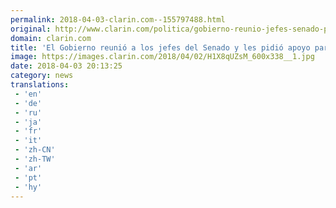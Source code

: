 ```yaml
---
permalink: 2018-04-03-clarin.com--155797488.html
original: http://www.clarin.com/politica/gobierno-reunio-jefes-senado-pidio-apoyo-leyes-trabadas_0_S1fnSU-sM.html
domain: clarin.com
title: 'El Gobierno reunió a los jefes del Senado y les pidió apoyo para las leyes que aún están trabadas'
image: https://images.clarin.com/2018/04/02/H1X8qUZsM_600x338__1.jpg
date: 2018-04-03 20:13:25
category: news
translations: 
 - 'en'
 - 'de'
 - 'ru'
 - 'ja'
 - 'fr'
 - 'it'
 - 'zh-CN'
 - 'zh-TW'
 - 'ar'
 - 'pt'
 - 'hy'
---
```


